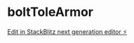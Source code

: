 # boltToleArmor

[Edit in StackBlitz next generation editor ⚡️](https://stackblitz.com/~/github.com/CyrilBillon/boltToleArmor)